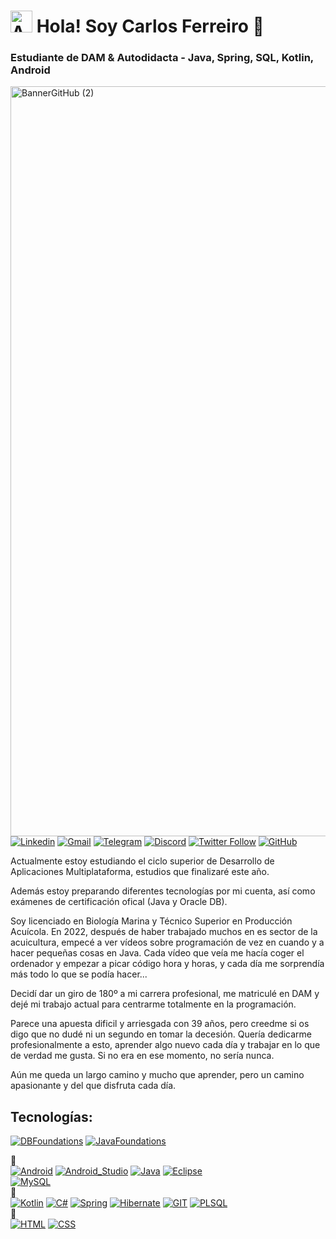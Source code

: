 # <img width="35" alt="AvatarPixelRed" src="https://user-images.githubusercontent.com/78531960/222974314-90d1acc7-7cf9-4af2-9b9d-aa3c40dafde8.png"> Hola! Soy Carlos Ferreiro 👋
### Estudiante de DAM & Autodidacta - Java, Spring, SQL, Kotlin, Android 

[<img width="1200" alt="BannerGitHub (2)" src="https://user-images.githubusercontent.com/78531960/222975028-b52c77be-470c-477b-92db-d71d88ba2ecd.png">](https://user-images.githubusercontent.com/78531960/222975028-b52c77be-470c-477b-92db-d71d88ba2ecd.png)
[![Linkedin](https://img.shields.io/badge/LinkedIn-0077B5?style=for-the-badge&logo=linkedin&logoColor=white)](https://www.linkedin.com/in/carlos-ferreiro-barros)
[![Gmail](https://img.shields.io/badge/Gmail-D14836?style=for-the-badge&logo=gmail&logoColor=white)](mailto:cferreirobarros@gmail.com)
[![Telegram](https://img.shields.io/badge/Telegram-2CA5E0?style=for-the-badge&logo=telegram&logoColor=white)](https://t.me/CharlyiiiGZ)
[![Discord](https://img.shields.io/badge/Discord-7289DA?style=for-the-badge&logo=discord&logoColor=white)](https://discord.gg/cRhVWNvYbB)
[![Twitter Follow](https://img.shields.io/twitter/follow/Charlyiiii?style=social)](https://twitter.com/Charlyiiii)
[![GitHub](https://img.shields.io/github/followers/Charlyiii?style=social)](https://github.com/Charlyiii)

Actualmente estoy estudiando el ciclo superior de Desarrollo de Aplicaciones Multiplataforma, estudios que finalizaré este año.

Además estoy preparando diferentes tecnologías por mi cuenta, así como exámenes de certificación ofical (Java y Oracle DB).

Soy licenciado en Biología Marina y Técnico Superior en Producción Acuícola. En 2022, después de haber trabajado muchos en es sector de la acuicultura, empecé a ver vídeos sobre programación de vez en cuando y a hacer pequeñas cosas en Java. Cada vídeo que veía me hacía coger el ordenador y empezar a picar código hora y horas, y cada día me sorprendía más todo lo que se podía hacer...

Decidí dar un giro de 180º a mi carrera profesional, me matriculé en DAM y dejé mi trabajo actual para centrarme totalmente en la programación.

Parece una apuesta dificil y arriesgada con 39 años, pero creedme si os digo que no dudé ni un segundo en tomar la decesión. Quería dedicarme profesionalmente a esto, aprender algo nuevo cada día y trabajar en lo que de verdad me gusta. Si no era en ese momento, no sería nunca.

Aún me queda un largo camino y mucho que aprender, pero un camino apasionante y del que disfruta cada día.

## Tecnologías:
[![DBFoundations](https://user-images.githubusercontent.com/78531960/256706844-6459abfa-4065-40b5-90f2-e0a5d2026db1.png)](https://catalog-education.oracle.com/pls/certview/sharebadge?id=A3E76C51F591F1F5D197AB5374341E505FEFCEAF395000D50FCF309E3D8041AC)
[![JavaFoundations](https://user-images.githubusercontent.com/78531960/256707088-606e1549-745f-446a-901f-96da136f52e5.png)](https://catalog-education.oracle.com/pls/certview/sharebadge?id=C4A503F1EA538EC39A77A3E79CB81B89969537AEE86F2F574916A61821D2C97F)


🥇
</br>
[![Android](https://img.shields.io/badge/Android-3DDC84?style=for-the-badge&logo=android&logoColor=white&labelColor=101010)]()
[![Android_Studio](https://img.shields.io/badge/Android_Studio-3DDC84?style=for-the-badge&logo=android-studio&logoColor=white&labelColor=101010)]()
[![Java](https://img.shields.io/badge/Java-007396?style=for-the-badge&logo=java&logoColor=white&labelColor=101010)]()
[![Eclipse](https://img.shields.io/badge/Eclipse-2C2255?style=for-the-badge&logo=eclipse&logoColor=white)]() 	
[![MySQL](https://img.shields.io/badge/MySQL-4479A1?style=for-the-badge&logo=mysql&logoColor=white&labelColor=101010)]()
</br>
🥈
</br>
[![Kotlin](https://img.shields.io/badge/Kotlin-0095D5?style=for-the-badge&logo=kotlin&logoColor=white&labelColor=101010)]()
[![C#](https://img.shields.io/badge/C%23-239120?style=for-the-badge&logo=c-sharp&logoColor=white)]()
[![Spring](https://img.shields.io/badge/Spring-6DB33F?style=for-the-badge&logo=spring&logoColor=white)]()
[![Hibernate](https://img.shields.io/badge/Hibernate-59666C?style=for-the-badge&logo=Hibernate&logoColor=white)]()
[![GIT](https://img.shields.io/badge/GIT-E44C30?style=for-the-badge&logo=git&logoColor=white)]()
[![PLSQL](https://img.shields.io/badge/Oracle-F80000?style=for-the-badge&logo=Oracle&logoColor=white)]()
</br>
🥉
</br>
[![HTML](https://img.shields.io/badge/HTML-239120?style=for-the-badge&logo=html5&logoColor=white)]()
[![CSS](https://img.shields.io/badge/CSS-239120?&style=for-the-badge&logo=css3&logoColor=white)]()


<!--
**Charlyiii/Charlyiii** is a ✨ _special_ ✨ repository because its `README.md` (this file) appears on your GitHub profile.

Here are some ideas to get you started:

- 🔭 I’m currently working on ...
- 🌱 I’m currently learning ...
- 👯 I’m looking to collaborate on ...
- 🤔 I’m looking for help with ...
- 💬 Ask me about ...
- 📫 How to reach me: ...
- 😄 Pronouns: ...
- ⚡ Fun fact: ...
-->
